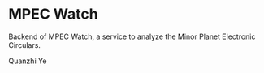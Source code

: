 # MPEC Watch

Backend of MPEC Watch, a service to analyze the Minor Planet Electronic Circulars.

Quanzhi Ye
